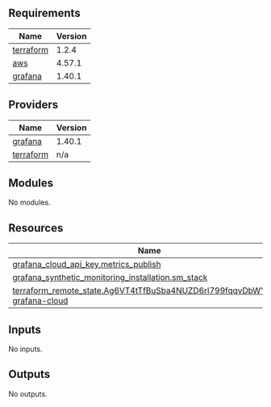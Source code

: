 <!-- BEGIN_TF_DOCS -->
## Requirements

| Name | Version |
|------|---------|
| <a name="requirement_terraform"></a> [terraform](#requirement\_terraform) | 1.2.4 |
| <a name="requirement_aws"></a> [aws](#requirement\_aws) | 4.57.1 |
| <a name="requirement_grafana"></a> [grafana](#requirement\_grafana) | 1.40.1 |

## Providers

| Name | Version |
|------|---------|
| <a name="provider_grafana"></a> [grafana](#provider\_grafana) | 1.40.1 |
| <a name="provider_terraform"></a> [terraform](#provider\_terraform) | n/a |

## Modules

No modules.

## Resources

| Name | Type |
|------|------|
| [grafana_cloud_api_key.metrics_publish](https://registry.terraform.io/providers/grafana/grafana/1.40.1/docs/resources/cloud_api_key) | resource |
| [grafana_synthetic_monitoring_installation.sm_stack](https://registry.terraform.io/providers/grafana/grafana/1.40.1/docs/resources/synthetic_monitoring_installation) | resource |
| [terraform_remote_state.Ag6VT4tTfBuSba4NUZD6rI799fqqvDbWYL70-grafana-cloud](https://registry.terraform.io/providers/hashicorp/terraform/latest/docs/data-sources/remote_state) | data source |

## Inputs

No inputs.

## Outputs

No outputs.
<!-- END_TF_DOCS -->